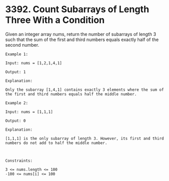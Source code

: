 # 3392. Count Subarrays of Length Three With a Condition

Given an integer array nums, return the number of subarrays  of length 3 such that the sum of the first and third numbers equals exactly half of the second number.

```
Example 1:

Input: nums = [1,2,1,4,1]

Output: 1

Explanation:

Only the subarray [1,4,1] contains exactly 3 elements where the sum of the first and third numbers equals half the middle number.

Example 2:

Input: nums = [1,1,1]

Output: 0

Explanation:

[1,1,1] is the only subarray of length 3. However, its first and third numbers do not add to half the middle number.



Constraints:

3 <= nums.length <= 100
-100 <= nums[i] <= 100
```